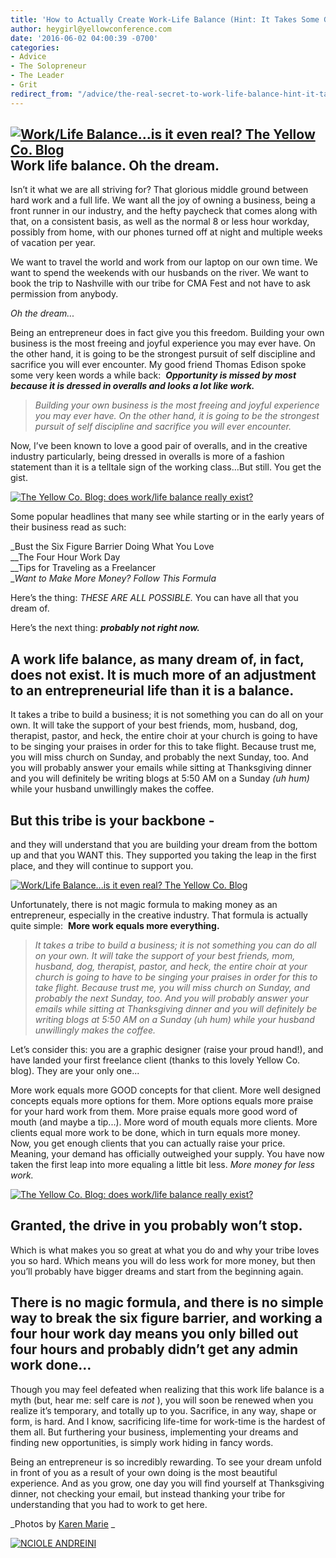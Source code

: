 ```yaml
---
title: 'How to Actually Create Work-Life Balance (Hint: It Takes Some Grit)'
author: heygirl@yellowconference.com
date: '2016-06-02 04:00:39 -0700'
categories:
- Advice
- The Solopreneur
- The Leader
- Grit
redirect_from: "/advice/the-real-secret-to-work-life-balance-hint-it-takes-some-grit/"
---
```


## [![Work/Life Balance...is it even real? The Yellow Co. Blog](http://yellowconference.com/wp-content/uploads/2016/05/MG_1207-1.jpg)](http://yellowconference.com/wp-content/uploads/2016/05/MG_1207-1.jpg)Work life balance. Oh the dream.

Isn’t it what we are all striving for? That glorious middle ground between hard work and a full life. We want all the joy of owning a business, being a front runner in our industry, and the hefty paycheck that comes along with that, on a consistent basis, as well as the normal 8 or less hour workday, possibly from home, with our phones turned off at night and multiple weeks of vacation per year.

We want to travel the world and work from our laptop on our own time. We want to spend the weekends with our husbands on the river. We want to book the trip to Nashville with our tribe for CMA Fest and not have to ask permission from anybody.

_Oh the dream..._

Being an entrepreneur does in fact give you this freedom. Building your own business is the most freeing and joyful experience you may ever have. On the other hand, it is going to be the strongest pursuit of self discipline and sacrifice you will ever encounter. My good friend Thomas Edison spoke some very keen words a while back:  **_Opportunity is missed by most because it is dressed in overalls and looks a lot like work._**

> _Building your own business is the most freeing and joyful experience you may ever have. On the other hand, it is going to be the strongest pursuit of self discipline and sacrifice you will ever encounter._

Now, I’ve been known to love a good pair of overalls, and in the creative industry particularly, being dressed in overalls is more of a fashion statement than it is a telltale sign of the working class…But still. You get the gist.

[![The Yellow Co. Blog: does work/life balance really exist? ](http://yellowconference.com/wp-content/uploads/2016/06/MG_1289.jpg)](http://yellowconference.com/wp-content/uploads/2016/06/MG_1289.jpg)

Some popular headlines that many see while starting or in the early years of their business read as such:

_Bust the Six Figure Barrier Doing What You Love  
__The Four Hour Work Day  
__Tips for Traveling as a Freelancer  
__Want to Make More Money? Follow This Formula_

Here’s the thing: _THESE ARE ALL POSSIBLE._ You can have all that you dream of.

Here’s the next thing: _**probably not right now.**_

## **A work life balance, as many dream of, in fact, does not exist. It is much more of an adjustment to an entrepreneurial life than it is a balance.**

It takes a tribe to build a business; it is not something you can do all on your own. It will take the support of your best friends, mom, husband, dog, therapist, pastor, and heck, the entire choir at your church is going to have to be singing your praises in order for this to take flight. Because trust me, you will miss church on Sunday, and probably the next Sunday, too. And you will probably answer your emails while sitting at Thanksgiving dinner and you will definitely be writing blogs at 5:50 AM on a Sunday _(uh hum)_ while your husband unwillingly makes the coffee.

## **But this tribe is your backbone -**

and they will understand that you are building your dream from the bottom up and that you WANT this. They supported you taking the leap in the first place, and they will continue to support you.  

[![Work/Life Balance...is it even real? The Yellow Co. Blog](http://yellowconference.com/wp-content/uploads/2016/05/MG_1236.jpg)](http://yellowconference.com/wp-content/uploads/2016/05/MG_1236.jpg)

Unfortunately, there is not magic formula to making money as an entrepreneur, especially in the creative industry. That formula is actually quite simple:  **More work equals more everything.**

> _It takes a tribe to build a business; it is not something you can do all on your own. It will take the support of your best friends, mom, husband, dog, therapist, pastor, and heck, the entire choir at your church is going to have to be singing your praises in order for this to take flight. Because trust me, you will miss church on Sunday, and probably the next Sunday, too. And you will probably answer your emails while sitting at Thanksgiving dinner and you will definitely be writing blogs at 5:50 AM on a Sunday (uh hum) while your husband unwillingly makes the coffee._

Let’s consider this: you are a graphic designer (raise your proud hand!), and have landed your first freelance client (thanks to this lovely Yellow Co. blog). They are your only one...

More work equals more GOOD concepts for that client. More well designed concepts equals more options for them. More options equals more praise for your hard work from them. More praise equals more good word of mouth (and maybe a tip...). More word of mouth equals more clients. More clients equal more work to be done, which in turn equals more money.  Now, you get enough clients that you can actually raise your price. Meaning, your demand has officially outweighed your supply. You have now taken the first leap into more equaling a little bit less. _More money for less work._

[![The Yellow Co. Blog: does work/life balance really exist? ](http://yellowconference.com/wp-content/uploads/2016/05/MG_1328.jpg)](http://yellowconference.com/wp-content/uploads/2016/05/MG_1328.jpg)

## Granted, the drive in you probably won’t stop.

Which is what makes you so great at what you do and why your tribe loves you so hard. Which means you will do less work for more money, but then you’ll probably have bigger dreams and start from the beginning again.

## There is no magic formula, and there is no simple way to break the six figure barrier, and working a four hour work day means you only billed out four hours and probably didn’t get any admin work done…

Though you may feel defeated when realizing that this work life balance is a myth (but, hear me: self care is _not_ ), you will soon be renewed when you realize it’s temporary, and totally up to you. Sacrifice, in any way, shape or form, is hard. And I know, sacrificing life-time for work-time is the hardest of them all. But furthering your business, implementing your dreams and finding new opportunities, is simply work hiding in fancy words.

Being an entrepreneur is so incredibly rewarding. To see your dream unfold in front of you as a result of your own doing is the most beautiful experience. And as you grow, one day you will find yourself at Thanksgiving dinner, not checking your email, but instead thanking your tribe for understanding that you had to work to get here.

_Photos by [Karen Marie](http://www.karenmariehernandez.com/) _

[![NCIOLE ANDREINI](http://yellowconference.com/wp-content/uploads/2016/05/NCIOLEANDREINI.jpg)](http://www.studiotwenty-two.com/)

